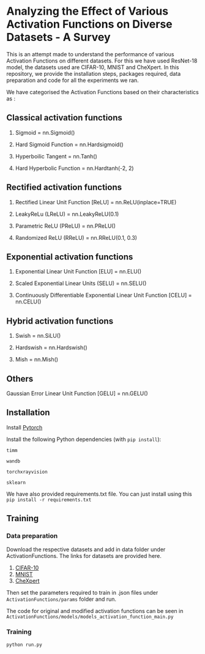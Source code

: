 # Analyzing the Effect of Various Activation Functions on Diverse Datasets - A Survey

This is an attempt made to understand the performance of various Activation Functions on different datasets. For this we have used ResNet-18 model, the datasets used are CIFAR-10, MNIST and CheXpert. In this repository, we provide the installation steps, packages required, data preparation and code for all the experiments we ran.

We have categorised the Activation Functions based on their characteristics as :

## Classical activation functions

1. Sigmoid = nn.Sigmoid()

2. Hard Sigmoid Function = nn.Hardsigmoid()

3. Hyperboilic Tangent = nn.Tanh()

4. Hard Hyperbolic Function = nn.Hardtanh(-2, 2)

## Rectified activation functions

1. Rectified Linear Unit Function [ReLU] = nn.ReLU(inplace=TRUE)

2. LeakyReLu (LReLU) = nn.LeakyReLU(0.1)

3. Parametric ReLU (PReLU) = nn.PReLU()

4. Randomized ReLU (RReLU) = nn.RReLU(0.1, 0.3)

## Exponential activation functions

1. Exponential Linear Unit Function [ELU] = nn.ELU()

2. Scaled Exponential Linear Units (SELU) = nn.SELU() 

3. Continuously Differentiable Exponential Linear Unit Function [CELU] = nn.CELU() 

## Hybrid activation functions

1. Swish = nn.SiLU()

2. Hardswish = nn.Hardswish()

3. Mish = nn.Mish()

## Others

Gaussian Error Linear Unit Function [GELU] = nn.GELU()


## Installation
Install [Pytorch](https://pytorch.org/get-started/locally/) 

Install the following Python dependencies (with `pip install`):

    timm

    wandb

    torchxrayvision

    sklearn

We have also provided requirements.txt file. You can just install using this `pip install -r requirements.txt`

## Training

### Data preparation
Download the respective datasets and add in data folder under ActivationFunctions. The links for datasets are provided here.

1. [CIFAR-10](https://www.cs.toronto.edu/~kriz/cifar.html) 
2. [MNIST](http://yann.lecun.com/exdb/mnist/)
3. [CheXpert](https://stanfordmlgroup.github.io/competitions/chexpert/)

Then set the parameters required to train in .json files under `ActivationFunctions/params` folder and run.

The code for original and modified activation functions can be seen in `ActivationFunctions/models/models_activation_function_main.py`

### Training
` python run.py `
